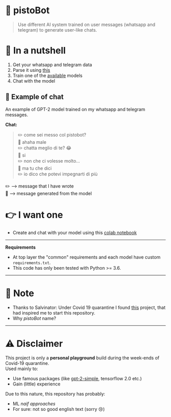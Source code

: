 # 🤖 pistoBot

> Use different AI system trained on user messages (whatsapp and telegram) to generate user-like chats.

# 🥜 In a nutshell
1. Get your whatsapp and telegram data
2. Parse it using [this](https://github.com/GuardatiSimone/messaging-chat-parser)
3. Train one of the [available](https://github.com/GuardatiSimone/pistoBot/tree/master/pistoBot) models
4. Chat with the model

## 👀 Example of chat

An example of GPT-2 model trained on my whatsapp and telegram messages.

**Chat:**<br>
> :pencil2: come sei messo col pistobot?<br>
> :robot: ahaha male<br>
> :pencil2: chatta meglio di te? 😂 <br>
> :robot: si <br>
> :pencil2: non che ci volesse molto... <br>
> :robot: ma tu che dici <br>
> :pencil2: io dico che potevi impegnarti di più <br>

:pencil2: ⟶ message that I have wrote<br>
:robot: ⟶ message generated from the model<br>

# 👉 I want one
- Create and chat with your model using this [colab notebook](https://colab.research.google.com/drive/1T4-Gk-mlAWJkX9RuRd3_EiS5JBP5UvyV?usp=sharing)


---

**Requirements**<br>
- At top layer the "common" requirements and each model have custom `requirements.txt`.
- This code has only been tested with Python >= 3.6.

---
# 📝 Note
- Thanks to Salvinator: Under Covid 19 quarantine I found [this](https://salvinator.github.io/) project, 
that had inspired me to start this repository.
- Why _pistoBot_ name? 
---

# :warning: Disclaimer
This project is only a **personal playground** build during the week-ends of Covid-19 quarantine.<br>
Used mainly to:
- Use famous packages (like [gpt-2-simple](https://github.com/minimaxir/gpt-2-simple), tensorflow 2.0 etc.)
- Gain (little) experience

Due to this nature, this repository has probably: 
- ML _naif approaches_ 
- For sure: not so good english text (sorry 😢)

